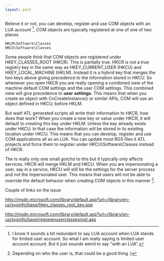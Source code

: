```yaml
---
layout: post
---
```

Believe it or not, you can develop, register and use COM objects with an LUA account [^1].  COM objects are typically registered at one of one of two places.

    HKLM\Software\Classes
    HKCU\Software\Classes

Some people think that COM objects are registered under HKEY_CLASSES_ROOT (HKCR).  This is partially true.  HKCR is not a true registry key in the same way as HKEY_CURRENT_USER (HKCU) and HKEY_LOCAL_MACHINE (HKLM).  Instead it is a hybrid key that merges the two keys above giving precedence to the information stored in HKCU.  So whenever you open HKCR you are really opening a comibined view of the machine default COM settings and the user COM settings.  This combined view will give precedence to **user** **settings**.  This means that when you create an object with CoCreateInstance() or similar APIs, COM will use an object defined in HKCU, before HKLM.

But wait! ATL generated scripts all write their information to HKCR, how does that work?  When you create a new key or value under HKCR, it will default to creating this key under HKLM.  Unless the key already exists under HKCU.  In that case the information will be stored in its existing location under HKCU.  This means that you can develop, register and use COM applications all as an LUA.  You can update most RGS files it ATL projects and force them to register under HKCU\Software\Classes instead of HKCR.

The is really only one small _gotcha_ to this but it typically only affects services.  HKCR will merge HKLM and HKCU.  When you are impersonating a user, say in a service, HKCU will still be the settings for the server process and not the impersonated user.  This means that users will not be able to override the default behavior when creating COM objects in this manner [^2].

Couple of links on the issue

<http://msdn.microsoft.com/library/default.asp?url=/library/en-us/sysinfo/base/hkey_classes_root_key.asp>

<http://msdn.microsoft.com/library/default.asp?url=/library/en-us/sysinfo/base/regopenuserclassesroot.asp>

[^1]: I know it sounds a bit redundant to say LUA account when LUA stands for
limited user account.  So what I am really saying is limited user account
account.  But it just sounds weird to say "with an LUA".

[^2]: Depending on who the user is, that could be a good thing :)

